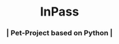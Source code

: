 <h1 align="center">InPass</h1>
<h3 align="center">| Pet-Project based on Python |</h3>
<h3 align="center">
    
</h3>
